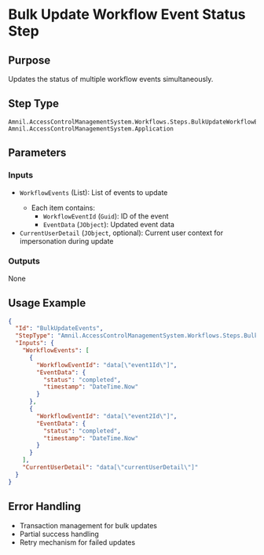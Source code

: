 # Bulk Update Workflow Event Status Step

## Purpose
Updates the status of multiple workflow events simultaneously.

## Step Type
```
Amnil.AccessControlManagementSystem.Workflows.Steps.BulkUpdateWorkflowEventStatusStep, Amnil.AccessControlManagementSystem.Application
```

## Parameters

### Inputs
- `WorkflowEvents` (List<UpdateWorkflowEventDto>): List of events to update
  - Each item contains:
    - `WorkflowEventId` (`Guid`): ID of the event
    - `EventData` (`JObject`): Updated event data
- `CurrentUserDetail` (`JObject`, optional): Current user context for impersonation during update

### Outputs
None

## Usage Example

```json
{
  "Id": "BulkUpdateEvents",
  "StepType": "Amnil.AccessControlManagementSystem.Workflows.Steps.BulkUpdateWorkflowEventStatusStep, Amnil.AccessControlManagementSystem.Application",
  "Inputs": {
    "WorkflowEvents": [
      {
        "WorkflowEventId": "data[\"event1Id\"]",
        "EventData": {
          "status": "completed",
          "timestamp": "DateTime.Now"
        }
      },
      {
        "WorkflowEventId": "data[\"event2Id\"]",
        "EventData": {
          "status": "completed",
          "timestamp": "DateTime.Now"
        }
      }
    ],
    "CurrentUserDetail": "data[\"currentUserDetail\"]"
  }
}
```

## Error Handling
- Transaction management for bulk updates
- Partial success handling
- Retry mechanism for failed updates
